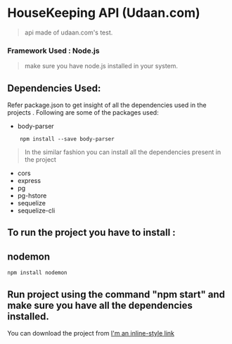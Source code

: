 # HouseKeeping API (Udaan.com)
>api made of udaan.com's test.

### Framework Used : Node.js
>make sure you have node.js installed in your system.


## Dependencies Used:
Refer package.json to get insight of all the dependencies used in the projects . Following are some of the packages used:

* body-parser
	
```
	npm install --save body-parser
```
>In the similar fashion you can install all the dependencies present in the project

 * cors
 * express
 * pg
 * pg-hstore
 * sequelize
 * sequelize-cli
 
## To run the project you have to install :
## nodemon
```npm install nodemon```

## Run project using the command "npm start" and make sure you have all the dependencies installed.

You can download the project from 
[I'm an inline-style link]()

